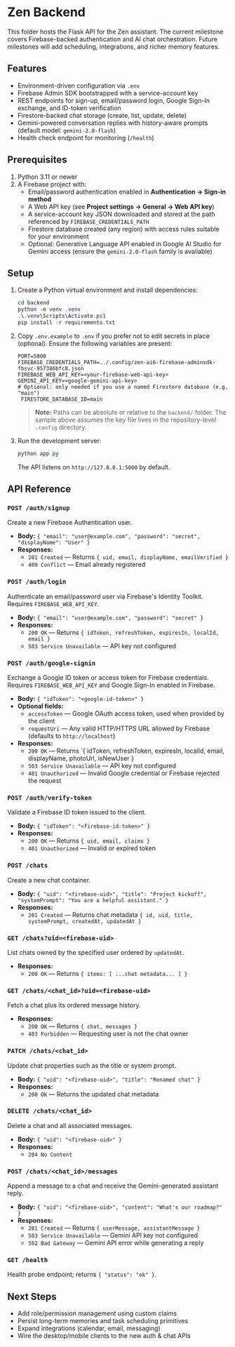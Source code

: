 # Zen Backend

This folder hosts the Flask API for the Zen assistant. The current milestone covers Firebase-backed authentication and AI chat orchestration. Future milestones will add scheduling, integrations, and richer memory features.

## Features

- Environment-driven configuration via `.env`
- Firebase Admin SDK bootstrapped with a service-account key
- REST endpoints for sign-up, email/password login, Google Sign-In exchange, and ID-token verification
- Firestore-backed chat storage (create, list, update, delete)
- Gemini-powered conversation replies with history-aware prompts (default model: `gemini-2.0-flash`)
- Health check endpoint for monitoring (`/health`)

## Prerequisites

1. Python 3.11 or newer
2. A Firebase project with:
   - Email/password authentication enabled in **Authentication → Sign-in method**
   - A Web API key (see **Project settings → General → Web API key**)
   - A service-account key JSON downloaded and stored at the path referenced by `FIREBASE_CREDENTIALS_PATH`
   - Firestore database created (any region) with access rules suitable for your environment
   - Optional: Generative Language API enabled in Google AI Studio for Gemini access (ensure the `gemini-2.0-flash` family is available)

## Setup

1. Create a Python virtual environment and install dependencies:

   ```powershell
   cd backend
   python -m venv .venv
   .\.venv\Scripts\Activate.ps1
   pip install -r requirements.txt
   ```

2. Copy `.env.example` to `.env` if you prefer not to edit secrets in place (optional). Ensure the following variables are present:

   ```dotenv
   PORT=5000
   FIREBASE_CREDENTIALS_PATH=../.config/zen-ai6-firebase-adminsdk-fbsvc-957386bfc8.json
   FIREBASE_WEB_API_KEY=<your-firebase-web-api-key>
   GEMINI_API_KEY=<google-gemini-api-key>
   # Optional: only needed if you use a named Firestore database (e.g. "main")
    FIRESTORE_DATABASE_ID=main
   ```

   > **Note:** Paths can be absolute or relative to the `backend/` folder. The sample above assumes the key file lives in the repository-level `.config` directory.

3. Run the development server:

   ```powershell
   python app.py
   ```

   The API listens on `http://127.0.0.1:5000` by default.

## API Reference

### `POST /auth/signup`
Create a new Firebase Authentication user.

- **Body:** `{ "email": "user@example.com", "password": "secret", "displayName": "User" }`
- **Responses:**
  - `201 Created` — Returns `{ uid, email, displayName, emailVerified }`
  - `409 Conflict` — Email already registered

### `POST /auth/login`
Authenticate an email/password user via Firebase's Identity Toolkit. Requires `FIREBASE_WEB_API_KEY`.

- **Body:** `{ "email": "user@example.com", "password": "secret" }`
- **Responses:**
  - `200 OK` — Returns `{ idToken, refreshToken, expiresIn, localId, email }`
  - `503 Service Unavailable` — API key not configured

### `POST /auth/google-signin`
Exchange a Google ID token or access token for Firebase credentials. Requires `FIREBASE_WEB_API_KEY` and Google Sign-In enabled in Firebase.

- **Body:** `{ "idToken": "<google-id-token>" }`
- **Optional fields:**
   - `accessToken` — Google OAuth access token, used when provided by the client
   - `requestUri` — Any valid HTTP/HTTPS URL allowed by Firebase (defaults to `http://localhost`)
- **Responses:**
   - `200 OK` — Returns `{ idToken, refreshToken, expiresIn, localId, email, displayName, photoUrl, isNewUser }
   - `503 Service Unavailable` — API key not configured
   - `401 Unauthorized` — Invalid Google credential or Firebase rejected the request

### `POST /auth/verify-token`
Validate a Firebase ID token issued to the client.

- **Body:** `{ "idToken": "<firebase-id-token>" }`
- **Responses:**
  - `200 OK` — Returns `{ uid, email, claims }`
  - `401 Unauthorized` — Invalid or expired token

### `POST /chats`
Create a new chat container.

- **Body:** `{ "uid": "<firebase-uid>", "title": "Project kickoff", "systemPrompt": "You are a helpful assistant." }`
- **Responses:**
   - `201 Created` — Returns chat metadata `{ id, uid, title, systemPrompt, createdAt, updatedAt }`

### `GET /chats?uid=<firebase-uid>`
List chats owned by the specified user ordered by `updatedAt`.

- **Responses:**
   - `200 OK` — Returns `{ items: [ ...chat metadata... ] }`

### `GET /chats/<chat_id>?uid=<firebase-uid>`
Fetch a chat plus its ordered message history.

- **Responses:**
   - `200 OK` — Returns `{ chat, messages }`
   - `403 Forbidden` — Requesting user is not the chat owner

### `PATCH /chats/<chat_id>`
Update chat properties such as the title or system prompt.

- **Body:** `{ "uid": "<firebase-uid>", "title": "Renamed chat" }`
- **Responses:**
   - `200 OK` — Returns the updated chat metadata

### `DELETE /chats/<chat_id>`
Delete a chat and all associated messages.

- **Body:** `{ "uid": "<firebase-uid>" }`
- **Responses:**
   - `204 No Content`

### `POST /chats/<chat_id>/messages`
Append a message to a chat and receive the Gemini-generated assistant reply.

- **Body:** `{ "uid": "<firebase-uid>", "content": "What's our roadmap?" }`
- **Responses:**
   - `201 Created` — Returns `{ userMessage, assistantMessage }`
   - `503 Service Unavailable` — Gemini API key not configured
   - `502 Bad Gateway` — Gemini API error while generating a reply

### `GET /health`
Health probe endpoint; returns `{ "status": "ok" }`.

## Next Steps

- Add role/permission management using custom claims
- Persist long-term memories and task scheduling primitives
- Expand integrations (calendar, email, messaging)
- Wire the desktop/mobile clients to the new auth & chat APIs
